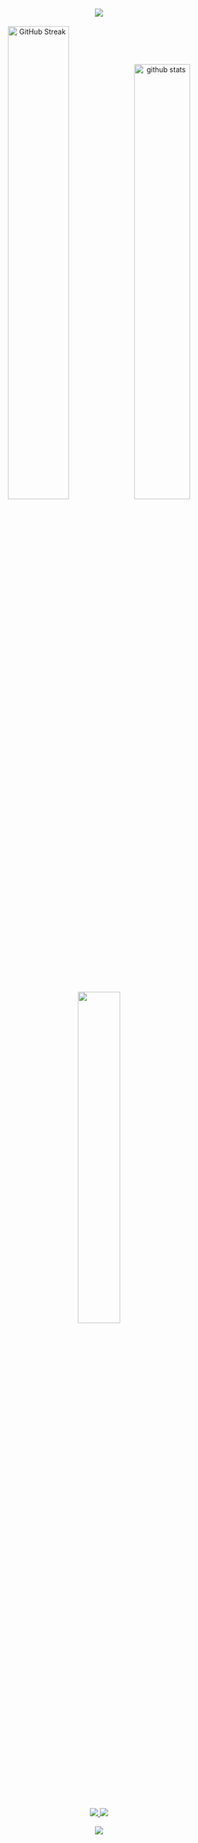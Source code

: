 <h1 align="center">
    <img src="https://readme-typing-svg.herokuapp.com/?font=Righteous&size=35&center=true&vCenter=true&width=500&height=70&duration=4000&lines=Hi+There!+👋;+I'm+Matheus+Gnoatto!;" />
</h1>

<div align=center>
    <img width="49%" src="https://streak-stats.demolab.com?user=mt-gnoatto&theme=react&hide_border=true&border_radius=10&exclude_days=Sun%2CMon" alt="GitHub Streak" />
  <img width="47%" src="https://github-readme-stats-git-masterrstaa-rickstaa.vercel.app/api?username=mt-gnoatto&show_icons=true&count_private=true&hide_border=true&border_radius=10&theme=react" alt="github stats" /> 
  <img width="41%" src="https://github-readme-stats-git-masterrstaa-rickstaa.vercel.app/api/top-langs/?username=mt-gnoatto&layout=compact&hide_border=true&border_radius=10&theme=react" />
</div>
  <br/>
</div>
 
<div align="center"> 
  <a href="mailto:matheusgnoattomg@gmail.com">
    <img src="https://img.shields.io/badge/Gmail-333333?style=for-the-badge&logo=gmail&logoColor=red" />
  </a>
  <a href="https://linkedin.com/in/matheus-gnoatto" target="_blank">
    <img src="https://img.shields.io/badge/LinkedIn-0077B5?style=for-the-badge&logo=linkedin&logoColor=white" target="_blank" />
  </a>
</div>

<br/>
<div align="center">
    <img src="https://skillicons.dev/icons?i=go,python,mysql,vscode,github,linux,bash,git" />
</div>
